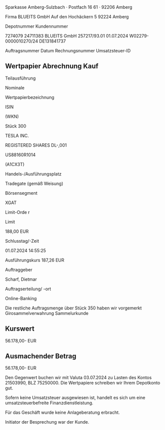 <!-- image -->

Sparkasse Amberg-Sulzbach · Postfach 16 61 · 92206 Amberg

Firma BLUEITS GmbH Auf den Hochäckern 5 92224 Amberg

Depotnummer Kundennummer

7274079 24711383 BLUEITS GmbH 257217/93.01 01.07.2024 W02279-0000010270/24 DE131841737

Auftragsnummer Datum Rechnungsnummer Umsatzsteuer-ID

## Wertpapier Abrechnung Kauf

Teilausführung

Nominale

Wertpapierbezeichnung

ISIN

(WKN)

Stück 300

TESLA INC.

REGISTERED SHARES DL-,001

US88160R1014

(A1CX3T)

Handels-/Ausführungsplatz

Tradegate (gemäß Weisung)

Börsensegment

XGAT

Limit-Orde r

Limit

188,00 EUR

Schlusstag/-Zeit

01.07.2024 14:55:25

Ausführungskurs 187,26 EUR

Auftraggeber

Scharf, Dietmar

Auftragserteilung/ -ort

Online-Banking

Die restliche Auftragsmenge über Stück 350 haben wir vorgemerkt Girosammelverwahrung Sammelurkunde

## Kurswert

56.178,00- EUR

## Ausmachender Betrag

56.178,00- EUR

Den Gegenwert buchen wir mit Valuta  03.07.2024 zu Lasten des Kontos  21503990, BLZ  75250000. Die Wertpapiere schreiben wir Ihrem Depotkonto gut.

Sofern keine Umsatzsteuer ausgewiesen ist, handelt es sich um eine umsatzsteuerbefreite Finanzdienstleistung.

Für das Geschäft wurde keine Anlageberatung erbracht.

Initiator der Besprechung war der Kunde.
